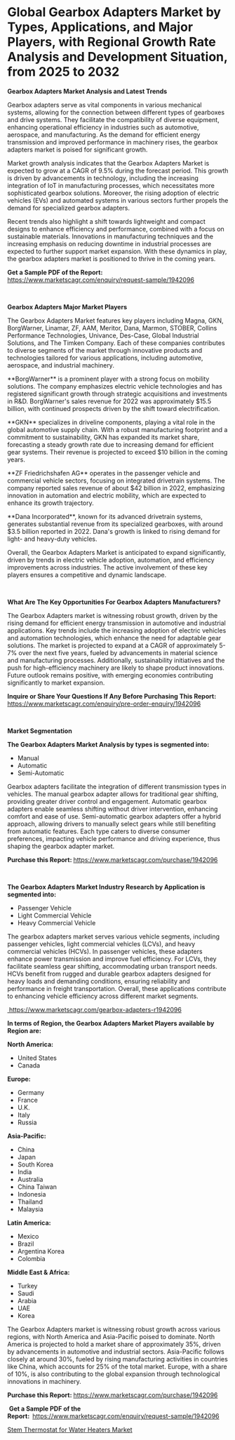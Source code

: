 <p><h1>Global Gearbox Adapters Market by Types, Applications, and Major Players, with Regional Growth Rate Analysis and Development Situation, from 2025 to 2032</h1></p><p><strong>Gearbox Adapters Market Analysis and Latest Trends</strong></p>
<p><p>Gearbox adapters serve as vital components in various mechanical systems, allowing for the connection between different types of gearboxes and drive systems. They facilitate the compatibility of diverse equipment, enhancing operational efficiency in industries such as automotive, aerospace, and manufacturing. As the demand for efficient energy transmission and improved performance in machinery rises, the gearbox adapters market is poised for significant growth.</p><p>Market growth analysis indicates that the Gearbox Adapters Market is expected to grow at a CAGR of 9.5% during the forecast period. This growth is driven by advancements in technology, including the increasing integration of IoT in manufacturing processes, which necessitates more sophisticated gearbox solutions. Moreover, the rising adoption of electric vehicles (EVs) and automated systems in various sectors further propels the demand for specialized gearbox adapters.</p><p>Recent trends also highlight a shift towards lightweight and compact designs to enhance efficiency and performance, combined with a focus on sustainable materials. Innovations in manufacturing techniques and the increasing emphasis on reducing downtime in industrial processes are expected to further support market expansion. With these dynamics in play, the gearbox adapters market is positioned to thrive in the coming years.</p></p>
<p><strong>Get a Sample PDF of the Report:&nbsp;</strong> <a href="https://www.marketscagr.com/enquiry/request-sample/1942096?utm_campaign=2342&utm_medium=2&utm_source=Github&utm_content=ia&utm_term=16022025&utm_id=gearbox-adapters">https://www.marketscagr.com/enquiry/request-sample/1942096</a></p>
<p>&nbsp;</p>
<p><strong>Gearbox Adapters Major Market Players</strong></p>
<p><p>The Gearbox Adapters Market features key players including Magna, GKN, BorgWarner, Linamar, ZF, AAM, Meritor, Dana, Marmon, STOBER, Collins Performance Technologies, Univance, Des-Case, Global Industrial Solutions, and The Timken Company. Each of these companies contributes to diverse segments of the market through innovative products and technologies tailored for various applications, including automotive, aerospace, and industrial machinery.</p><p>**BorgWarner** is a prominent player with a strong focus on mobility solutions. The company emphasizes electric vehicle technologies and has registered significant growth through strategic acquisitions and investments in R&D. BorgWarner's sales revenue for 2022 was approximately $15.5 billion, with continued prospects driven by the shift toward electrification.</p><p>**GKN** specializes in driveline components, playing a vital role in the global automotive supply chain. With a robust manufacturing footprint and a commitment to sustainability, GKN has expanded its market share, forecasting a steady growth rate due to increasing demand for efficient gear systems. Their revenue is projected to exceed $10 billion in the coming years.</p><p>**ZF Friedrichshafen AG** operates in the passenger vehicle and commercial vehicle sectors, focusing on integrated drivetrain systems. The company reported sales revenue of about $42 billion in 2022, emphasizing innovation in automation and electric mobility, which are expected to enhance its growth trajectory.</p><p>**Dana Incorporated**, known for its advanced drivetrain systems, generates substantial revenue from its specialized gearboxes, with around $3.5 billion reported in 2022. Dana's growth is linked to rising demand for light- and heavy-duty vehicles.</p><p>Overall, the Gearbox Adapters Market is anticipated to expand significantly, driven by trends in electric vehicle adoption, automation, and efficiency improvements across industries. The active involvement of these key players ensures a competitive and dynamic landscape.</p></p>
<p>&nbsp;</p>
<p><strong>What Are The Key Opportunities For Gearbox Adapters Manufacturers?</strong></p>
<p><p>The Gearbox Adapters market is witnessing robust growth, driven by the rising demand for efficient energy transmission in automotive and industrial applications. Key trends include the increasing adoption of electric vehicles and automation technologies, which enhance the need for adaptable gear solutions. The market is projected to expand at a CAGR of approximately 5-7% over the next five years, fueled by advancements in material science and manufacturing processes. Additionally, sustainability initiatives and the push for high-efficiency machinery are likely to shape product innovations. Future outlook remains positive, with emerging economies contributing significantly to market expansion.</p></p>
<p><strong>Inquire or Share Your Questions If Any Before Purchasing This Report:</strong> <a href="https://www.marketscagr.com/enquiry/pre-order-enquiry/1942096?utm_campaign=2342&utm_medium=2&utm_source=Github&utm_content=ia&utm_term=16022025&utm_id=gearbox-adapters">https://www.marketscagr.com/enquiry/pre-order-enquiry/1942096</a></p>
<p>&nbsp;</p>
<p><strong>Market Segmentation</strong></p>
<p><strong>The Gearbox Adapters Market Analysis by types is segmented into:</strong></p>
<p><ul><li>Manual</li><li>Automatic</li><li>Semi-Automatic</li></ul></p>
<p><p>Gearbox adapters facilitate the integration of different transmission types in vehicles. The manual gearbox adapter allows for traditional gear shifting, providing greater driver control and engagement. Automatic gearbox adapters enable seamless shifting without driver intervention, enhancing comfort and ease of use. Semi-automatic gearbox adapters offer a hybrid approach, allowing drivers to manually select gears while still benefiting from automatic features. Each type caters to diverse consumer preferences, impacting vehicle performance and driving experience, thus shaping the gearbox adapter market.</p></p>
<p><strong>Purchase this Report:&nbsp;</strong><a href="https://www.marketscagr.com/purchase/1942096?utm_campaign=2342&utm_medium=2&utm_source=Github&utm_content=ia&utm_term=16022025&utm_id=gearbox-adapters">https://www.marketscagr.com/purchase/1942096</a></p>
<p>&nbsp;</p>
<p><strong>The Gearbox Adapters Market Industry Research by Application is segmented into:</strong></p>
<p><ul><li>Passenger Vehicle</li><li>Light Commercial Vehicle</li><li>Heavy Commercial Vehicle</li></ul></p>
<p><p>The gearbox adapters market serves various vehicle segments, including passenger vehicles, light commercial vehicles (LCVs), and heavy commercial vehicles (HCVs). In passenger vehicles, these adapters enhance power transmission and improve fuel efficiency. For LCVs, they facilitate seamless gear shifting, accommodating urban transport needs. HCVs benefit from rugged and durable gearbox adapters designed for heavy loads and demanding conditions, ensuring reliability and performance in freight transportation. Overall, these applications contribute to enhancing vehicle efficiency across different market segments.</p></p>
<p><a href="https://www.marketscagr.com/gearbox-adapters-r1942096?utm_campaign=2342&utm_medium=2&utm_source=Github&utm_content=ia&utm_term=16022025&utm_id=gearbox-adapters">&nbsp;https://www.marketscagr.com/gearbox-adapters-r1942096</a></p>
<p><strong>In terms of Region, the Gearbox Adapters Market Players available by Region are:</strong></p>
<p>
    <p> <strong> North America: </strong>
        <ul>
            <li>United States</li>
            <li>Canada</li>
        </ul>
        </p> 
    <p> <strong> Europe: </strong>
        <ul>
            <li>Germany</li>
            <li>France</li>
            <li>U.K.</li>
            <li>Italy</li>
            <li>Russia</li>
        </ul>
        </p> 
    <p> <strong> Asia-Pacific: </strong>
        <ul>
            <li>China</li>
            <li>Japan</li>
            <li>South Korea</li>
            <li>India</li>
            <li>Australia</li>
            <li>China Taiwan</li>
            <li>Indonesia</li>
            <li>Thailand</li>
            <li>Malaysia</li>
        </ul>
        </p> 
    <p> <strong> Latin America: </strong>
        <ul>
            <li>Mexico</li>
            <li>Brazil</li>
            <li>Argentina Korea</li>
            <li>Colombia</li>
        </ul>
        </p> 
    <p> <strong> Middle East & Africa: </strong>
        <ul>
            <li>Turkey</li>
            <li>Saudi</li>
            <li>Arabia</li>
            <li>UAE</li>
            <li>Korea</li>
        </ul>
    </p>
    </p>
<p><p>The Gearbox Adapters market is witnessing robust growth across various regions, with North America and Asia-Pacific poised to dominate. North America is projected to hold a market share of approximately 35%, driven by advancements in automotive and industrial sectors. Asia-Pacific follows closely at around 30%, fueled by rising manufacturing activities in countries like China, which accounts for 25% of the total market. Europe, with a share of 10%, is also contributing to the global expansion through technological innovations in machinery.</p></p>
<p><strong>Purchase this Report: </strong><a href="https://www.marketscagr.com/purchase/1942096?utm_campaign=2342&utm_medium=2&utm_source=Github&utm_content=ia&utm_term=16022025&utm_id=gearbox-adapters">https://www.marketscagr.com/purchase/1942096</a></p>
<p>&nbsp;<strong>Get a Sample PDF of the Report:&nbsp;&nbsp;</strong><a href="https://www.marketscagr.com/enquiry/request-sample/1942096?utm_campaign=2342&utm_medium=2&utm_source=Github&utm_content=ia&utm_term=16022025&utm_id=gearbox-adapters">https://www.marketscagr.com/enquiry/request-sample/1942096</a></p>
<p><strong></strong></p>
<p><p><a href="https://github.com/lizamflotow/Market-Research-Report-List-1/blob/main/stem-thermostat-for-water-heaters-market.md?utm_campaign=2342&utm_medium=2&utm_source=Github&utm_content=ia&utm_term=16022025&utm_id=gearbox-adapters">Stem Thermostat for Water Heaters Market</a></p></p>